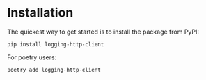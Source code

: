 # Installation
The quickest way to get started is to install the package from PyPI:

``` shell
pip install logging-http-client
```

For poetry users:

``` shell
poetry add logging-http-client
```